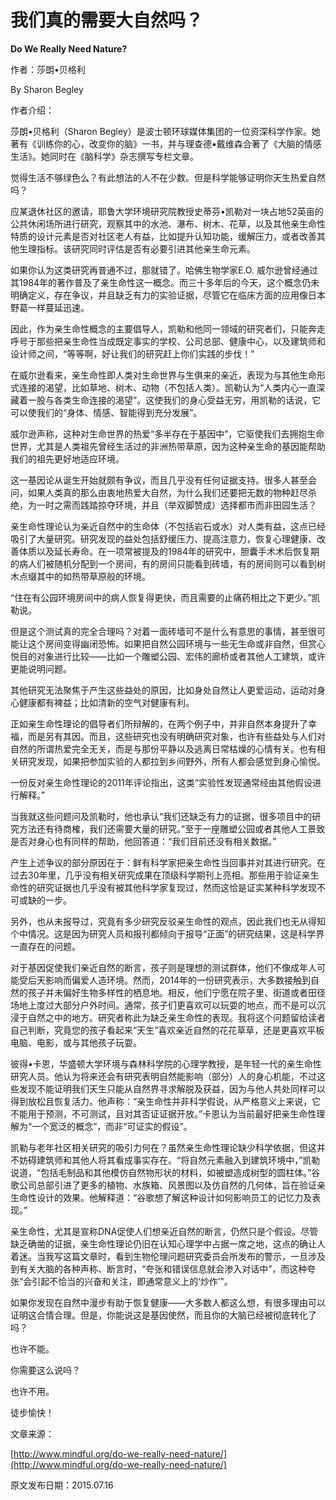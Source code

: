 # 我们真的需要大自然吗？

**Do We Really Need Nature?**

作者：莎朗•贝格利

By Sharon Begley

作者介绍：

莎朗•贝格利（Sharon Begley）是波士顿环球媒体集团的一位资深科学作家。她著有《训练你的心，改变你的脑》一书，并与理查德•戴维森合著了《大脑的情感生活》。她同时在《脑科学》杂志撰写专栏文章。

觉得生活不够绿色么？有此想法的人不在少数。但是科学能够证明你天生热爱自然吗？

应某退休社区的邀请，耶鲁大学环境研究院教授史蒂芬•凯勒对一块占地52英亩的公共休闲场所进行研究，观察其中的水池、瀑布、树木、花草，以及其他亲生命性特质的设计元素是否对社区老人有益，比如提升认知功能，缓解压力，或者改善其他生理指标。该研究同时评估是否有必要引进其他亲生命元素。

如果你认为这类研究再普通不过，那就错了。哈佛生物学家E.O. 威尔逊曾经通过其1984年的著作普及了亲生命性这一概念。而三十多年后的今天，这个概念仍未明确定义，存在争议，并且缺乏有力的实验证据，尽管它在临床方面的应用像日本野葛一样蔓延迅速。

因此，作为亲生命性概念的主要倡导人，凯勒和他同一领域的研究者们，只能奔走呼号于那些把亲生命性当成既定事实的学校、公司总部、健康中心，以及建筑师和设计师之间，“等等啊，好让我们的研究赶上你们实践的步伐！”

在威尔逊看来，亲生命性即人类对生命世界与生俱来的亲近，表现为与其他生命形式连接的渴望，比如草地、树木、动物（不包括人类）。凯勒认为“人类内心一直深藏着一股与各类生命连接的渴望”。这使我们的身心受益无穷，用凯勒的话说，它可以使我们的“身体、情感、智能得到充分发展”。

威尔逊声称，这种对生命世界的热爱“多半存在于基因中”，它驱使我们去拥抱生命世界，尤其是人类祖先曾经生活过的非洲热带草原，因为这种亲生命的基因能帮助我们的祖先更好地适应环境。

这一基因论从诞生开始就颇有争议，而且几乎没有任何证据支持。很多人甚至会问，如果人类真的那么由衷地热爱大自然，为什么我们还要把无数的物种赶尽杀绝，为一时之需而践踏掠夺环境，并且（举双脚赞成）选择都市而非田园生活？

亲生命性理论认为亲近自然中的生命体（不包括岩石或水）对人类有益，这点已经吸引了大量研究。研究发现的益处包括舒缓压力、提高注意力，恢复心理健康、改善体质以及延长寿命。在一项常被提及的1984年的研究中，胆囊手术术后恢复期的病人们被随机分配到一个房间，有的房间只能看到砖墙，有的房间则可以看到树木点缀其中的如热带草原般的环境。

“住在有公园环境房间中的病人恢复得更快，而且需要的止痛药相比之下更少。”凯勒说。

但是这个测试真的完全合理吗？对着一面砖墙可不是什么有意思的事情，甚至很可能让这个房间变得幽闭恐怖。如果把自然公园环境与一些无生命或非自然，但赏心悦目的对象进行比较——比如一个雕塑公园、宏伟的廊桥或者其他人工建筑，或许更能说明问题。

其他研究无法聚焦于产生这些益处的原因，比如身处自然让人更爱运动，运动对身心健康都有裨益；比如清新的空气对健康有利。

正如亲生命性理论的倡导者们所辩解的，在两个例子中，并非自然本身提升了幸福，而是另有其因。而且，这些研究也没有明确研究对象，也许有些益处与人们对自然的所谓热爱完全无关，而是与那份平静以及逃离日常枯燥的心情有关。也有相关研究发现，如果把参加实验的人都拉到乡间野外，所有人都会感觉到身心愉悦。

一份反对亲生命性理论的2011年评论指出，这类“实验性发现通常经由其他假设进行解释。”

当我就这些问题问及凯勒时，他也承认“我们还缺乏有力的证据，很多项目中的研究方法还有待商榷，我们还需要大量的研究。”至于一座雕塑公园或者其他人工景致是否对身心也有同样的帮助，他回答道：“我们目前还没有相关数据。”

产生上述争议的部分原因在于：鲜有科学家把亲生命性当回事并对其进行研究。在过去30年里，几乎没有相关研究成果在顶级科学期刊上亮相。那些用于验证亲生命性的研究证据也几乎没有被其他科学家复现过，然而这恰是证实某种科学发现不可或缺的一步。

另外，也从未报导过，究竟有多少研究反驳亲生命性的观点，因此我们也无从得知个中情况。这是因为研究人员和报刊都倾向于报导“正面”的研究结果，这是科学界一直存在的问题。

对于基因促使我们亲近自然的断言，孩子则是理想的测试群体，他们不像成年人可能受后天影响而偏爱人造环境。然而，2014年的一份研究表示，大多数接触到自然的孩子并未偏好生物多样性的栖息地。相反，他们宁愿在院子里、街道或者田径场地上度过大部分户外时间。通常，孩子们更喜欢可以玩耍的地点，而不是可以沉浸于自然之中的地方。研究者称此为缺乏亲生命性的表现。我将这个问题留给读者自己判断，究竟您的孩子看起来“天生”喜欢亲近自然的花花草草，还是更喜欢平板电脑、电影，或与其他孩子玩耍。

彼得•卡恩，华盛顿大学环境与森林科学院的心理学教授，是年轻一代的亲生命性研究人员。他认为将来还会有研究表明自然能影响（部分）人的身心机能，不过这些发现不能证明我们天生只能从自然界寻求解脱及获益，因为与他人共处同样可以得到放松且恢复活力。他声称：“亲生命性并非科学假说，从严格意义上来说，它不能用于预测，不可测试，且对其否证证据开放。”卡恩认为当前最好把亲生命性理解为“一个宽泛的概念”，而非“可证实的假设”。

凯勒与老年社区相关研究的吸引力何在？虽然亲生命性理论缺少科学依据，但这并不妨碍建筑师和其他人将其看成事实存在。“将自然元素融入到建筑环境中，”凯勒说道，“包括毛制品和其他模仿自然物形状的材料，如被塑造成树型的圆柱体。”谷歌公司总部引进了更多的植物、水族箱、风景图以及仿自然的几何体，旨在验证亲生命性设计的效果。他解释道：“谷歌想了解这种设计如何影响员工的记忆力及表现。”

亲生命性，尤其是宣称DNA促使人们想亲近自然的断言，仍然只是个假设。尽管缺乏确凿的证据，亲生命性理论仍旧在认知心理学中占据一席之地，这点的确让人着迷。当我写这篇文章时，看到生物伦理问题研究委员会所发布的警示，一旦涉及到有关大脑的各种声称、断言时，“夸张和错误信息就会渗入对话中”，而这种夸张“会引起不恰当的兴奋和关注，即通常意义上的‘炒作’”。

如果你发现在自然中漫步有助于恢复健康——大多数人都这么想，有很多理由可以证明这合情合理。但是，你能说这是基因使然，而且你的大脑已经被彻底转化了吗？

也许不能。

你需要这么说吗？

也许不用。

徒步愉快！

文章来源：

[http://www.mindful.org/do-we-really-need-nature/](http://www.mindful.org/do-we-really-need-nature/)

原文发布日期：2015.07.16

